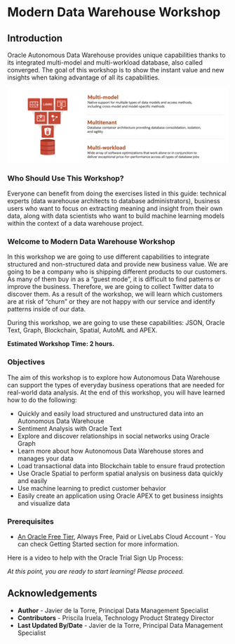 # Modern Data Warehouse Workshop

## Introduction

Oracle Autonomous Data Warehouse provides unique capabilities thanks to its integrated multi-model and multi-workload database, also called converged. The goal of this workshop is to show the instant value and new insights when taking advantage of all its capabilities.

![Intro Modern Data Warehouse Workshop](./images/converged.png)

### **Who Should Use This Workshop?**

Everyone can benefit from doing the exercises listed in this guide: technical experts (data warehouse architects to database administrators), business users who want to focus on extracting meaning and insight from their own data, along with data scientists who want to build machine learning models within the context of a data warehouse project.


### **Welcome to Modern Data Warehouse Workshop**

In this workshop we are going to use different capabilities to integrate structured and non-structured data and provide new business value. We are going to be a company who is shipping different products to our customers. As many of them buy in as a “guest mode”, it is difficult to find patterns or improve the business. Therefore, we are going to collect Twitter data to discover them. As a result of the workshop, we will learn which customers are at risk of “churn” or they are not happy with our service and identify patterns inside of our data.

During this workshop, we are going to use these capabilities: JSON, Oracle Text, Graph, Blockchain, Spatial, AutoML and APEX.


**Estimated Workshop Time: 2 hours.**

### Objectives

The aim of this workshop is to explore how Autonomous Data Warehouse can support the types of everyday business operations that are needed for real-world data analysis. At the end of this workshop, you will have learned how to do the following:

* Quickly and easily load structured and unstructured data into an Autonomous Data Warehouse
* Sentiment Analysis with Oracle Text 
* Explore and discover relationships in social networks using Oracle Graph
* Learn more about how Autonomous Data Warehouse stores and manages your data
* Load transactional data into Blockchain table to ensure fraud protection 
* Use Oracle Spatial to perform spatial analysis on business data quickly and easily
* Use machine learning to predict customer behavior 
* Easily create an application using Oracle APEX to get business insights and visualize data


### Prerequisites

* [An Oracle Free Tier](https://bit.ly/free-tier-1207), Always Free, Paid or LiveLabs Cloud Account - You can check Getting Started section for more information.

Here is a video to help with the Oracle Trial Sign Up Process:
[](youtube:4U-0SumNz6w)


*At this point, you are ready to start learning! Please proceed.*

## Acknowledgements
* **Author** - Javier de la Torre, Principal Data Management Specialist
* **Contributors** - Priscila Iruela, Technology Product Strategy Director
* **Last Updated By/Date** - Javier de la Torre, Principal Data Management Specialist

